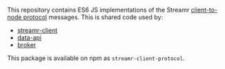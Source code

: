 This repository contains ES6 JS implementations of the Streamr [client-to-node protocol](PROTOCOL.md) messages. This is shared code used by:
 
 - [streamr-client](https://github.com/streamr-dev/streamr-client)
 - [data-api](https://github.com/streamr-dev/data-api)
 - [broker](https://github.com/streamr-dev/broker)
 
 This package is available on npm as `streamr-client-protocol`.
